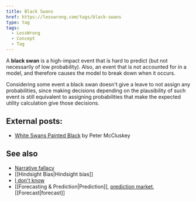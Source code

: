 ```yaml
---
title: Black Swans
href: https://lesswrong.com/tags/black-swans
type: tag
tags:
  - LessWrong
  - Concept
  - Tag
---
```


A **black swan** is a high-impact event that is hard to predict (but not necessarily of low probability). Also, an event that is not accounted for in a model, and therefore causes the model to break down when it occurs.

Considering some event a black swan doesn't give a leave to not assign any probabilities, since making decisions depending on the plausibility of such event is still equivalent to assigning probabilities that make the expected utility calculation give those decisions.

External posts:
---------------

*   [White Swans Painted Black](http://www.overcomingbias.com/2008/09/white-swans-p-1.html) by Peter McCluskey

See also
--------

*   [Narrative fallacy](https://www.lesswrong.com/tag/narrative-fallacy)
*   [[Hindsight Bias|Hindsight bias]]
*   [I don't know](https://www.lesswrong.com/tag/i-dont-know)
*   [[Forecasting & Prediction|Prediction]], [prediction market](https://www.lesswrong.com/tag/prediction-markets), [[Forecast|forecast]]
